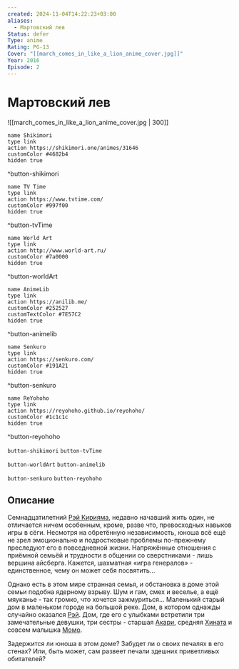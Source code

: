 ```yaml
---
created: 2024-11-04T14:22:23+03:00
aliases:
  - Мартовский лев
Status: defer
Type: anime
Rating: PG-13
Cover: "[[march_comes_in_like_a_lion_anime_cover.jpg]]"
Year: 2016
Episode: 2
---
```


# Мартовский лев

![[march_comes_in_like_a_lion_anime_cover.jpg | 300]]

```button
name Shikimori
type link
action https://shikimori.one/animes/31646
customColor #4682b4
hidden true
```
^button-shikimori

```button
name TV Time
type link
action https://www.tvtime.com/
customColor #997f00
hidden true
```
^button-tvTime

```button
name World Art
type link
action http://www.world-art.ru/
customColor #7a0000
hidden true
```
^button-worldArt

```button
name AnimeLib
type link
action https://anilib.me/
customColor #252527
customTextColor #7E57C2
hidden true
```
^button-animelib

```button
name Senkuro
type link
action https://senkuro.com/
customColor #191A21
hidden true
```
^button-senkuro

```button
name ReYohoho
type link
action https://reyohoho.github.io/reyohoho/
customColor #1c1c1c
hidden true
```
^button-reyohoho

`button-shikimori` `button-tvTime`

`button-worldArt` `button-animelib`

`button-senkuro` `button-reyohoho`

## Описание

Семнадцатилетний [Рэй Кирияма](https://shikimori.one/characters/21044-rei-kiriyama), недавно начавший жить один, не отличается ничем особенным, кроме, разве что, превосходных навыков игры в сёги. Несмотря на обретённую независимость, юноша всё ещё не зрел эмоционально и подростковые проблемы по-прежнему преследуют его в повседневной жизни. Напряжённые отношения с приёмной семьёй и трудности в общении со сверстниками - лишь вершина айсберга. Кажется, шахматная «игра генералов» - единственное, чему он может себя посвятить...

Однако есть в этом мире странная семья, и обстановка в доме этой семьи подобна ядерному взрыву. Шум и гам, смех и веселье, а ещё мяуканье - так громко, что хочется зажмуриться... Маленький старый дом в маленьком городе на большой реке. Дом, в котором однажды случайно оказался [Рэй](https://shikimori.one/characters/21044-rei-kiriyama). Дом, где его с улыбками встретили три замечательные девушки, три сестры - старшая [Акари](https://shikimori.one/characters/24311-akari-kawamoto), средняя [Хината](https://shikimori.one/characters/24312-hinata-kawamoto) и совсем малышка [Момо](https://shikimori.one/characters/25275-momo-kawamoto).

Задержится ли юноша в этом доме? Забудет ли о своих печалях в его стенах? Или, быть может, сам развеет печали здешних приветливых обитателей?

